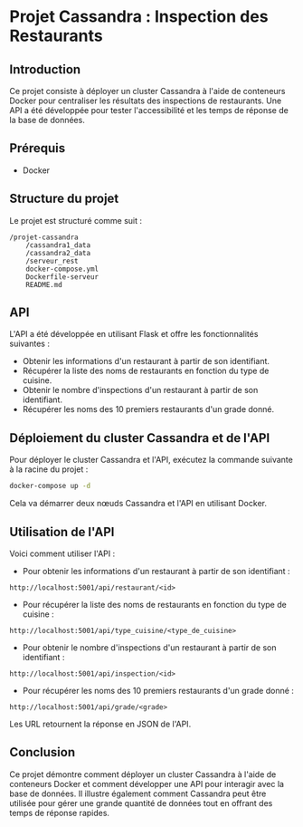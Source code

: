 # Projet Cassandra : Inspection des Restaurants

## Introduction

Ce projet consiste à déployer un cluster Cassandra à l'aide de conteneurs Docker pour centraliser les résultats des inspections de restaurants. Une API a été développée pour tester l'accessibilité et les temps de réponse de la base de données.

## Prérequis

- Docker

## Structure du projet

Le projet est structuré comme suit :

```
/projet-cassandra
    /cassandra1_data
    /cassandra2_data
    /serveur_rest
    docker-compose.yml
    Dockerfile-serveur
    README.md
```

## API

L'API a été développée en utilisant Flask et offre les fonctionnalités suivantes :

- Obtenir les informations d'un restaurant à partir de son identifiant.
- Récupérer la liste des noms de restaurants en fonction du type de cuisine.
- Obtenir le nombre d'inspections d'un restaurant à partir de son identifiant.
- Récupérer les noms des 10 premiers restaurants d'un grade donné.

## Déploiement du cluster Cassandra et de l'API

Pour déployer le cluster Cassandra et l'API, exécutez la commande suivante à la racine du projet :

```bash
docker-compose up -d
```

Cela va démarrer deux nœuds Cassandra et l'API en utilisant Docker.

## Utilisation de l'API

Voici comment utiliser l'API :

- Pour obtenir les informations d'un restaurant à partir de son identifiant :

```http://localhost:5001/api/restaurant/<id>```

- Pour récupérer la liste des noms de restaurants en fonction du type de cuisine :

```http://localhost:5001/api/type_cuisine/<type_de_cuisine>```

- Pour obtenir le nombre d'inspections d'un restaurant à partir de son identifiant :

```http://localhost:5001/api/inspection/<id>```

- Pour récupérer les noms des 10 premiers restaurants d'un grade donné :

```http://localhost:5001/api/grade/<grade>```

Les URL retournent la réponse en JSON de l'API.

## Conclusion

Ce projet démontre comment déployer un cluster Cassandra à l'aide de conteneurs Docker et comment développer une API pour interagir avec la base de données. Il illustre également comment Cassandra peut être utilisée pour gérer une grande quantité de données tout en offrant des temps de réponse rapides.